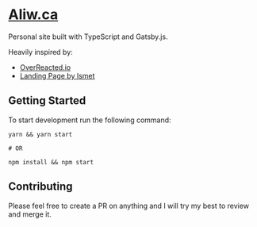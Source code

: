# [Aliw.ca](https://aliw.ca)

Personal site built with TypeScript and Gatsby.js.

Heavily inspired by:

- [OverReacted.io](https://overreacted.io/)
- [Landing Page by Ismet](https://dribbble.com/shots/2859259-Landing-page)

## Getting Started

To start development run the following command:

```
yarn && yarn start

# OR

npm install && npm start
```

## Contributing

Please feel free to create a PR on anything and I will try my best to review and merge it.
